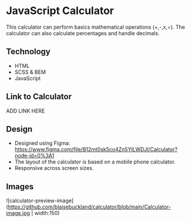 # JavaScript Calculator
This calculator can perform basics mathematical operations (+,-,x,÷). The calculator can also calculate percentages and handle decimals.

## Technology
* HTML
* SCSS & BEM
* JavaScript

## Link to Calculator
ADD LINK HERE

## Design
* Designed using Figma: https://www.figma.com/file/B12mt0sk5co4Zn5YlLWDJl/Calculator?node-id=0%3A1 
* The layout of the calculator is based on a mobile phone calculator.
* Responsive across screen sizes.

## Images
![calculator-preview-image](https://github.com/blaisebuckland/calculator/blob/main/Calculator-image.jpg | width:150)
